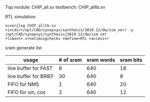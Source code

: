 Top module: CHIP_all.sv
testbench: CHIP_alltb.sv

RTL simulation:

```
ncverilog CHIP_alltb.sv +incdir+/opt/CAD/synopsys/synthesis/2019.12/dw/sim_ver/ -y /opt/CAD/synopsys/synthesis/2019.12/dw/sim_ver +libext+.v+notimingchecks +define+RTL +access+r 
```


sram generate list

| usage                 | # of sram | sram words | sram bits |
| --------------------- | --------- | ---------- | --------- |
| line buffer for FAST  | 6         | 640        | 18        | (w depth)
| line buffer for BRIEF | 30        | 640        | 8         |
| FIFO for NMS          | 1         | 640        | 20        | (w depth)
| FIFO for sin, cos     | 2         | 640        | 12        |